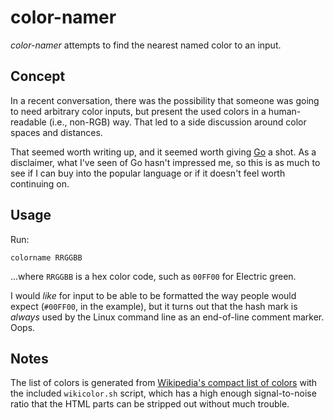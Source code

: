 # color-namer

_color-namer_ attempts to find the nearest named color to an input.

## Concept

In a recent conversation, there was the possibility that someone was going to need arbitrary color inputs, but present the used colors in a human-readable (i.e., non-RGB) way.  That led to a side discussion around color spaces and distances.

That seemed worth writing up, and it seemed worth giving [Go](https://golang.org/) a shot.  As a disclaimer, what I've seen of Go hasn't impressed me, so this is as much to see if I can buy into the popular language or if it doesn't feel worth continuing on.

## Usage

Run:

    colorname RRGGBB

...where `RRGGBB` is a hex color code, such as `00FF00` for Electric green.

I would _like_ for input to be able to be formatted the way people would expect (`#00FF00`, in the example), but it turns out that the hash mark is _always_ used by the Linux command line as an end-of-line comment marker.  Oops.

## Notes

The list of colors is generated from [Wikipedia's compact list of colors](https://en.wikipedia.org/wiki/List_of_colors_%28compact%29) with the included `wikicolor.sh` script, which has a high enough signal-to-noise ratio that the HTML parts can be stripped out without much trouble.

